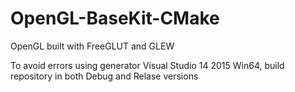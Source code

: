 # OpenGL-BaseKit-CMake
OpenGL built with FreeGLUT and GLEW

To avoid errors using generator Visual Studio 14 2015 Win64, build repository in both Debug and Relase versions
